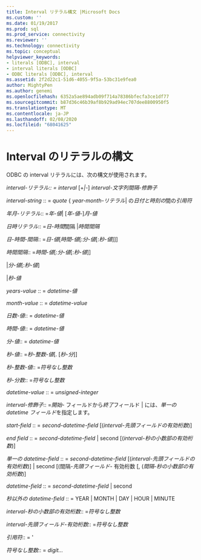 ```yaml
---
title: Interval リテラル構文 |Microsoft Docs
ms.custom: ''
ms.date: 01/19/2017
ms.prod: sql
ms.prod_service: connectivity
ms.reviewer: ''
ms.technology: connectivity
ms.topic: conceptual
helpviewer_keywords:
- literals [ODBC], interval
- interval literals [ODBC]
- ODBC literals [ODBC], interval
ms.assetid: 2f2d22c1-51d6-4055-9f5a-53bc31e9fea0
author: MightyPen
ms.author: genemi
ms.openlocfilehash: 6352a5ae894adb09f714a78386bfecfa3ce1df77
ms.sourcegitcommit: b87d36c46b39af8b929ad94ec707dee8800950f5
ms.translationtype: MT
ms.contentlocale: ja-JP
ms.lasthandoff: 02/08/2020
ms.locfileid: "68041625"
---
```

# <a name="interval-literal-syntax"></a>Interval のリテラルの構文
ODBC の interval リテラルには、次の構文が使用されます。  
  
 *interval-リテラル:: = interval* [+*&#124;*-] *interval-文字列間隔-修飾子*  
  
 *interval-string* :: = *quote* { *year-month-リテラル*&#124; の*日付と時刻の*間の*引用符*  
  
 *年月-リテラル*:: =*年-値*&#124; [*年-値*-]*月-値*  
  
 *日時リテラル*:: =*日-時間*間隔 &#124;*時間間隔*  
  
 *日-時間-間隔*:: =*日-値*[*時間-値*[:*分-値*[:*秒-値*]]]  
  
 *時間間隔*:: =*時間-値*[:*分-値*[:*秒-値*]]  
  
 &#124;*分-値*[:*秒-値*]  
  
 &#124;*秒-値*  
  
 *years-value* :: = *datetime-値*  
  
 *month-value* :: = *datetime-value*  
  
 *日数-値*:: = *datetime-値*  
  
 *時間-値*:: = *datetime-値*  
  
 *分-値*:: = *datetime-値*  
  
 *秒-値*:: =*秒-整数-値*[. [*秒-分*]]  
  
 *秒-整数-値*:: =*符号なし整数*  
  
 *秒-分数*:: =*符号なし整数*  
  
 *datetime-value* :: = *unsigned-integer*  
  
 *interval-修飾子*:: =*開始-* フィールドから*終了*フィールド &#124; には、*単一の datetime フィールド*を指定します。  
  
 *start-field* :: = *second-datetime-field* [(*interval-先頭フィールドの有効桁数*)]  
  
 *end field* :: = *second-datetime-field* &#124; second [(*interval-秒の小数部の有効桁数*)]  
  
 *単一の datetime-field* :: = *second-datetime-field* [(*interval-先頭フィールドの有効桁数*)] &#124; second [(間隔-*先頭フィールド-* 有効桁数 [, (*間隔-秒の小数部の有効桁数*)]  
  
 *datetime-field* :: = *second-datetime-field* &#124; second  
  
 *秒以外の datetime-field* :: = YEAR &#124; MONTH &#124; DAY &#124; HOUR &#124; MINUTE  
  
 *interval-秒の小数部の有効桁数*:: =*符号なし整数*  
  
 *interval-先頭フィールド-有効桁数*:: =*符号なし整数*  
  
 *引用符*:: = '  
  
 *符号なし整数*:: = *digit...*
